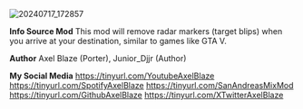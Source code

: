 ![20240717_172857](https://github.com/user-attachments/assets/5c8b11c2-2d70-4b2a-b486-e1c1ced3a5e3)

**Info Source Mod**
This mod will remove radar markers (target blips) when you arrive at your destination, similar to games like GTA V. 

**Author**
Axel Blaze (Porter), Junior_Djjr (Author)

**My Social Media**
https://tinyurl.com/YoutubeAxelBlaze
https://tinyurl.com/SpotifyAxelBlaze
https://tinyurl.com/SanAndreasMixMod
https://tinyurl.com/GithubAxelBlaze
https://tinyurl.com/XTwitterAxelBlaze
